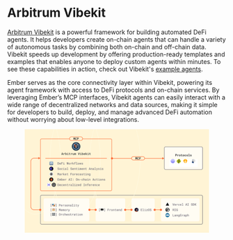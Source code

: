# Arbitrum Vibekit

[Arbitrum Vibekit](https://ember-ai.gitbook.io/arbitrum-vibekit) is a powerful framework for building automated DeFi agents. It helps developers create on-chain agents that can handle a variety of autonomous tasks by combining both on-chain and off-chain data. Vibekit speeds up development by offering production-ready templates and examples that enables anyone to deploy custom agents within minutes. To see these capabilities in action, check out Vibekit's [example agents](https://github.com/EmberAGI/arbitrum-vibekit/tree/main/typescript/examples).

Ember serves as the core connectivity layer within Vibekit, powering its agent framework with access to DeFi protocols and on-chain services. By leveraging Ember’s MCP interfaces, Vibekit agents can easily interact with a wide range of decentralized networks and data sources, making it simple for developers to build, deploy, and manage advanced DeFi automation without worrying about low-level integrations.

<figure><img src="../.gitbook/assets/Flow Chart.png" alt=""><figcaption></figcaption></figure>
